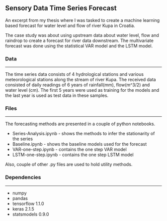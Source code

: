 ## Sensory Data Time Series Forecast

An excerpt from my thesis where I was tasked to create a machine learning based forecast for water level and flow of river Kupa in Croatia.

The case study was about using upstream data about water level, flow and raindrop to create a forecast for river data downstream. The multivariate forecast was done using the statistical VAR model and the LSTM model. 

### Data
---

The time series data consists of 4 hydrological stations and various meteorological stations along the stream of river Kupa. The received data consisted of daily readings of 6 years of rainfall(mm), flow(m^3/2) and water level (cm). The first 5 years were used as training for the models and the last year is used as test data in these samples.

### Files
---
The forecasting methods are presented in a couple of python notebooks.

- Series-Analysis.ipynb - shows the methods to infer the stationarity of the series
- Baseline.ipynb - shows the baseline models used for the forecast
- VAR-one-step.ipynb - contains the one step VAR model
- LSTM-one-step.ipynb - contains the one step LSTM model

Also, couple of other .py files are used to hold utility methods. 

### Dependencies
---
- numpy
- pandas
- tensorflow 1.1.0
- keras 2.1.5
- statsmodels 0.9.0

### References
---
https://www.otexts.org/fpp

https://machinelearningmastery.com/introduction-to-time-series-forecasting-with-python/